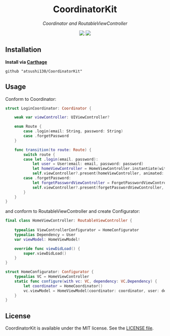 <p align="center">
    <h1 align="center">CoordinatorKit</h1>
</p1>

<p align="center"><i>Coordinator and RoutableViewController</i></p>

<p align="center">
    <a href=".license-mit"><img src="https://img.shields.io/badge/license-MIT-blue.svg"></a> 
    <img src="https://img.shields.io/badge/Swift-4.2-ffac45.svg">
</p>

## Installation
**Install via [Carthage](https://github.com/Carthage/Carthage)**  
```
github "atsushi130/CoordinatorKit"
```

## Usage
Conform to Coordinator:
```swift
struct LoginCoordinator: Coordinator {

    weak var viewController: UIViewController?

    enum Route {
        case .login(email: String, password: String)
        case .forgetPassword
    }

    func transition(to route: Route) {
        switch route {
        case let .login(email. password):
            let user = User(email: email, password: password)
            let homeViewController = HomeViewController.instantiate(with: user)
            self.viewController?.present(homeViewController, animated: true)
        case .forgetPassword:
            let forgetPasswordViewController = ForgetPasswordViewController.instantiate()
            self.viewController?.present(forgetPasswordViewController, animated: true)
        }
    }
}
```

and conform to RoutableViewController and create Configurator:
```swift
final class HomeViewController: RoutableViewController {
    
    typealias ViewControllerConfigurator = HomeConfigurator
    typealias Dependency = User
    var viewModel: HomeViewModel!

    override func viewDidLoad() {
        super.viewDidLoad()
    }
}

struct HomeConfigurator: Configurator {
    typealias VC = HomeViewController
    static func configure(with vc: VC, dependency: VC.Dependency) {
        let coordinator = HomeCoordinator()
        vc.viewModel = HomeViewModel(coordinator: coordinator, user: dependency)
    }
}
```

## License
CoordinatorKit is available under the MIT license. See the [LICENSE file](https://github.com/atsushi130/CoordinatorKit/blob/master/license-mit).
